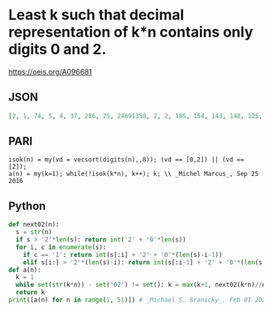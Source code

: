 # Least k such that decimal representation of k\*n contains only digits 0 and 2\.
https://oeis.org/A096681
## JSON
```JSON
[2, 1, 74, 5, 4, 37, 286, 25, 24691358, 2, 2, 185, 154, 143, 148, 125, 1306, 12345679, 1158, 1, 962, 1, 9574, 925, 8, 77, 81563786, 715, 75938, 74, 7162, 625, 6734, 653, 572, 61728395, 6, 579, 518, 5, 542, 481, 51214, 5, 49382716, 4787, 426, 4625, 44898, 4]
```
## PARI
```PARI
isok(n) = my(vd = vecsort(digits(n),,8)); (vd == [0,2]) || (vd == [2]);
a(n) = my(k=1); while(!isok(k*n), k++); k; \\ _Michel Marcus_, Sep 25 2016
```
## Python
```Python
def next02(n):
  s = str(n)
  if s > '2'*len(s): return int('2' + '0'*len(s))
  for i, c in enumerate(s):
    if c == '1': return int(s[:i] + '2' + '0'*(len(s)-i-1))
    elif s[i:] > '2'*(len(s)-i): return int(s[:i-1] + '2' + '0'*(len(s)-i))
def a(n):
  k = 1
  while set(str(k*n)) - set('02') != set(): k = max(k+1, next02(k*n)//n)
  return k
print([a(n) for n in range(1, 51)]) # _Michael S. Branicky_, Feb 01 2021
```
